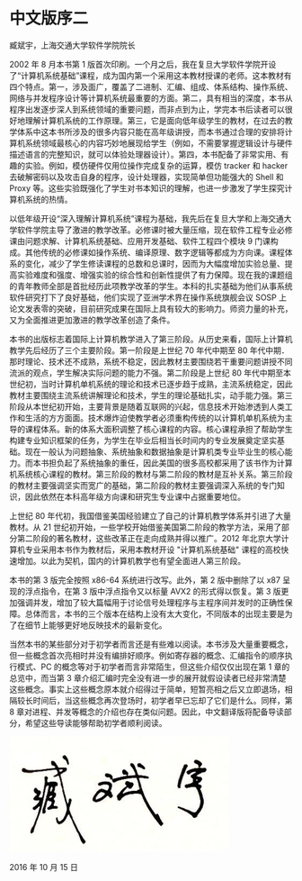# 中文版序二

臧斌宇，上海交通大学软件学院院长

2002 年 8 月本书第 1 版首次印刷。一个月之后，我在复旦大学软件学院开设了“计算机系统基础”课程，成为国内第一个采用这本教材授课的老师。这本教材有四个特点。第一，涉及面广，覆盖了二进制、汇编、组成、体系结构、操作系统、网络与并发程序设计等计算机系统最重要的方面。第二，具有相当的深度，本书从程序出发逐步深人到系统领域的重要问题，而非点到为止，学完本书后读者可以很好地理解计算机系统的工作原理。第三，它是面向低年级学生的教材，在过去的教学体系中这本书所涉及的很多内容只能在高年级讲授，而本书通过合理的安排将计算机系统领域最核心的内容巧妙地展现给学生（例如，不需要掌握逻辑设计与硬件描述语言的完整知识，就可以体验处理器设计）。第四，本书配备了非常实用、有趣的实验。例如，模仿硬件仅用位操作完成复杂的运算，模仿 tracker 和 hacker 去破解密码以及攻击自身的程序，设计处理器，实现简单但功能强大的 Shell 和 Proxy 等。这些实验既强化了学生对书本知识的理解，也进一步激发了学生探究计算机系统的热情。

以低年级开设“深入理解计算机系统”课程为基础，我先后在复旦大学和上海交通大学软件学院主导了激进的教学改革。必修课时被大量压缩，现在软件工程专业必修课由问题求解、计算机系统基础、应用开发基础、软件工程四个模块 9 门课构成。其他传统的必修课如操作系统、编译原理、数字逻辑等都成为方向课。课程体系的变化，减少了学生修读课程的总数和总课时，因而为大幅度增加实验总量、提高实验难度和强度、增强实验的综合性和创新性提供了有力保障。现在我的课题组的青年教师全部是首批经历此项教学改革的学生。本科的扎实基础为他们从事系统软件研究打下了良好基础，他们实现了亚洲学术界在操作系统旗舰会议 SOSP 上论文发表零的突破，目前研究成果在国际上具有较大的影响力。师资力量的补充，又为全面推进更加激进的教学改革创造了条件。

本书的出版标志着国际上计算机教学进入了第三阶段。从历史来看，国际上计算机教学先后经历了三个主要阶段。第一阶段是上世纪 70 年代中期至 80 年代中期．那时理论、技术还不成熟，系统不稳定，因此教材主要围绕若干重要问题讲授不同流派的观点，学生解决实际问题的能力不强。第二阶段是上世纪 80 年代中期至本世纪初，当时计算机单机系统的理论和技术已逐步趋于成熟，主流系统稳定，因此教材主要围绕主流系统讲解理论和技术，学生的理论基础扎实，动手能力强。第三阶段从本世纪初开始，主要背景是随着互联网的兴起，信息技术开始渗透到人类工作和生活的方方面面。技术爆炸迫使教学者必须重构传统的以计算机单机系统为主导的课程体系。新的体系大面积调整了核心课程的内容。核心课程承担了帮助学生构建专业知识框架的任务，为学生在毕业后相当长时间内的专业发展奠定坚实基础。现在一般认为问题抽象、系统抽象和数据抽象是计算机类专业毕业生的核心能力。而本书担负起了系统抽象的重任，因此美国的很多高校都采用了该书作为计算机系统核心课程的教材。第三阶段的教材与第二阶段的教材是互补关系。第三阶段的教材主要强调坚实而宽广的基础，第二阶段的教材主要强调深入系统的专门知识，因此依然在本科高年级方向课和研究生专业课中占据重要地位。

上世纪 80 年代初，我国借鉴美国经验建立了自己的计算机教学体系并引进了大量教材。从 21 世纪初开始，一些学校开始借鉴美国第二阶段的教学方法，采用了部分第二阶段的著名教材，这些改革正在走向成熟并得以推广。2012 年北京大学计算机专业采用本书作为教材后，采用本教材开设 "计算机系统基础" 课程的高校快速增加。以此为契机，国内的计算机教学也有望全面进人第三阶段。

本书的第 3 版完全按照 x86-64 系统进行改写。此外，第 2 版中删除了以 x87 呈现的浮点指令，在第 3 版中浮点指令又以标量 AVX2 的形式得以恢复。第 3 版更加强调并发，增加了较大篇幅用于讨论信号处理程序与主程序间并发时的正确性保障。总体而言，本书的三个版本在结构上没有太大变化，不同版本的出现主要是为了在细节上能够更好地反映技术的最新变化。

当然本书的某些部分对于初学者而言还是有些难以阅读。本书涉及大量重要概念，但一些概念首次亮相时并没有编排好顺序。例如寄存器的概念、汇编指令的顺序执行模式、PC 的概念等对于初学者而言非常陌生，但这些介绍仅仅出现在第 1 章的总览中，而当第 3 章介绍汇编时完全没有进一步的展开就假设读者已经非常清楚这些概念。事实上这些概念原本就介绍得过于简单，短暂亮相之后又立即退场，相隔较长时间后，当这些概念再次登场时，初学者早已忘却了它们是什么。同样，第 8 章对进程、并发等概念的介绍也存在类似问题。因此，中文翻译版将配备导读部分，希望这些导读能够帮助初学者顺利阅读。 

![](../.gitbook/assets/0000-zang-bin-yu-.png)

2016 年 10 月 15 日

